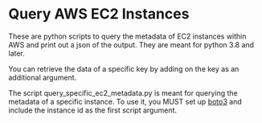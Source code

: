 # Query AWS EC2 Instances

These are python scripts to query the metadata of EC2 instances within AWS and print out a json of the output. They are meant for python 3.8 and later.

You can retrieve the data of a specific key by adding on the key as an additional argument.

The script query_specific_ec2_metadata.py is meant for querying the metadata of a specific instance. To use it, you MUST set up [boto3](https://github.com/boto/boto3) and include the instance id as the first script argument.

